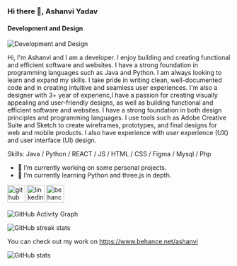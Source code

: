 ### Hi there 👋, Ashanvi Yadav
#### Development and Design
![Development and Design](https://mir-s3-cdn-cf.behance.net/ae3ffdff1ff32143c077cca640b27215/2c2a78d4-3e59-4f7a-aa94-733c7d202b13_rwc_-4x1220x5093x891x5093.jpeg?h=a9f8c3b12e9e24734e9f5358bae9300b)

Hi, I'm Ashanvi and I am a developer. I enjoy building and creating functional and efficient software and websites. I have a strong foundation in programming languages such as Java and Python. I am always looking to learn and expand my skills. I take pride in writing clean, well-documented code and in creating intuitive and seamless user experiences. I'm also a designer with 3+ year of experienc,I have a passion for creating visually appealing and user-friendly designs, as well as building functional and efficient software and websites. I have a strong foundation in both design principles and programming languages. I use tools such as Adobe Creative Suite and Sketch to create wireframes, prototypes, and final designs for web and mobile products. I also have experience with user experience (UX) and user interface (UI) design.

Skills: Java / Python / REACT / JS / HTML / CSS / Figma / Mysql / Php

- 🔭 I’m currently working on some personal projects. 
- 🌱 I’m currently learning Python and three.js in depth. 


[<img src='https://cdn.jsdelivr.net/npm/simple-icons@3.0.1/icons/github.svg' alt='github' height='40'>](https://github.com/ashanviii)  [<img src='https://cdn.jsdelivr.net/npm/simple-icons@3.0.1/icons/linkedin.svg' alt='linkedin' height='40'>](https://www.linkedin.com/in/https://www.linkedin.com/in/ashanvi-yadav-a37b33221//)  [<img src='https://cdn.jsdelivr.net/npm/simple-icons@3.0.1/icons/behance.svg' alt='behance' height='40'>](https://www.behance.net/ashanvi)  

![GitHub Activity Graph](https://activity-graph.herokuapp.com/graph?username=ashanviii)  

![GitHub streak stats](https://streak-stats.demolab.com/?user=ashanviii)  








 You can check out my work on https://www.behance.net/ashanvi

![GitHub stats](https://github-readme-stats.vercel.app/api?username=Ashanvi&show_icons=true&theme=tokyonight)
